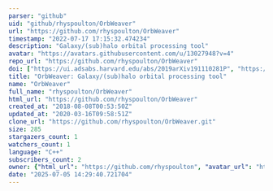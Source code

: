 ```yaml
---
parser: "github"
uid: "github/rhyspoulton/OrbWeaver"
url: "https://github.com/rhyspoulton/OrbWeaver"
timestamp: "2022-07-17 17:15:32.474234"
description: "Galaxy/(sub)halo orbital processing tool"
avatar: "https://avatars.githubusercontent.com/u/13027948?v=4"
repo_url: "https://github.com/rhyspoulton/OrbWeaver"
doi: ["https://ui.adsabs.harvard.edu/abs/2019arXiv191110281P", "https://ui.adsabs.harvard.edu/abs/2019ascl.soft11019P/abstract"]
title: "OrbWeaver: Galaxy/(sub)halo orbital processing tool"
name: "OrbWeaver"
full_name: "rhyspoulton/OrbWeaver"
html_url: "https://github.com/rhyspoulton/OrbWeaver"
created_at: "2018-08-08T00:53:50Z"
updated_at: "2020-03-16T09:58:51Z"
clone_url: "https://github.com/rhyspoulton/OrbWeaver.git"
size: 285
stargazers_count: 1
watchers_count: 1
language: "C++"
subscribers_count: 2
owner: {"html_url": "https://github.com/rhyspoulton", "avatar_url": "https://avatars.githubusercontent.com/u/13027948?v=4", "login": "rhyspoulton", "type": "User"}
date: "2025-07-05 14:29:40.721704"
---
```

